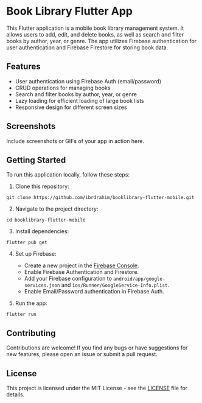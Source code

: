 # Book Library Flutter App

This Flutter application is a mobile book library management system. It allows users to add, edit, and delete books, as well as search and filter books by author, year, or genre. The app utilizes Firebase authentication for user authentication and Firebase Firestore for storing book data.

## Features

- User authentication using Firebase Auth (email/password)
- CRUD operations for managing books
- Search and filter books by author, year, or genre
- Lazy loading for efficient loading of large book lists
- Responsive design for different screen sizes

## Screenshots

Include screenshots or GIFs of your app in action here.

## Getting Started

To run this application locally, follow these steps:

1. Clone this repository:

```shell
git clone https://github.com/ibrdrahim/booklibrary-flutter-mobile.git
```

2. Navigate to the project directory:

```shell
cd booklibrary-flutter-mobile
```

3. Install dependencies:

```shell
flutter pub get
```

4. Set up Firebase:

   - Create a new project in the [Firebase Console](https://console.firebase.google.com/).
   - Enable Firebase Authentication and Firestore.
   - Add your Firebase configuration to `android/app/google-services.json` and `ios/Runner/GoogleService-Info.plist`.
   - Enable Email/Password authentication in Firebase Auth.

5. Run the app:

```shell
flutter run
```

## Contributing

Contributions are welcome! If you find any bugs or have suggestions for new features, please open an issue or submit a pull request.

## License

This project is licensed under the MIT License - see the [LICENSE](LICENSE) file for details.
